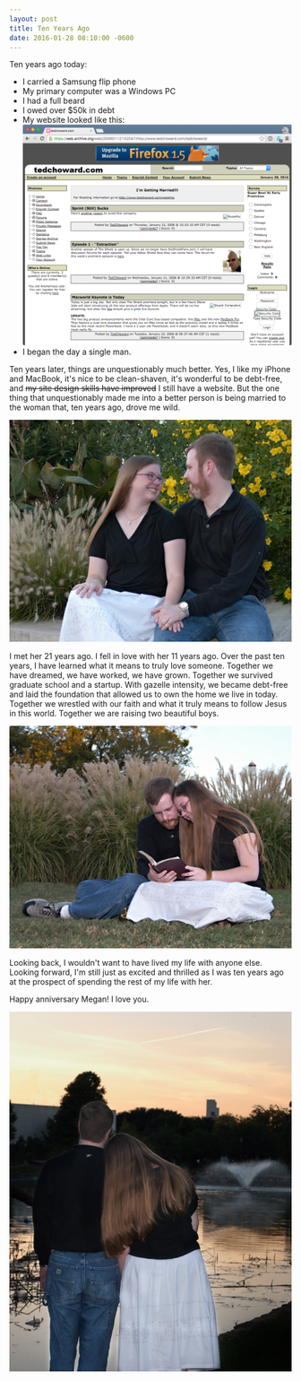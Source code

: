 ```yaml
---
layout: post
title: Ten Years Ago
date: 2016-01-28 08:10:00 -0600
---
```


Ten years ago today:

- I carried a Samsung flip phone
- My primary computer was a Windows PC
- I had a full beard
- I owed over $50k in debt
- My website looked like this: ![tedchoward.com in 2006](/images/2016/01/28/tedchoward_com_2006.png)
- I began the day a single man.


Ten years later, things are unquestionably much better. Yes, I like my iPhone
and MacBook, it's nice to be clean-shaven, it's wonderful to be debt-free, and
<s>my site design skills have improved</s> I still have a website. But the one
thing that unquestionably made me into a better person is being married to the
woman that, ten years ago, drove me wild.

![Ted and Megan by some flowers in Fair Park](/images/2016/01/28/ted_megan_flowers.jpg)

I met her 21 years ago. I fell in love with her 11 years ago. Over the past ten
years, I have learned what it means to truly love someone. Together we have
dreamed, we have worked, we have grown. Together we survived graduate
school and a startup. With gazelle intensity, we became debt-free and laid the
foundation that allowed us to own the home we live in today. Together we
wrestled with our faith and what it truly means to follow Jesus in this world.
Together we are raising two beautiful boys.

![Ted and Megan reading the Bible in Fair Park](/images/2016/01/28/ted_megan_bible.jpg)

Looking back, I wouldn't want to have lived my life with anyone else. Looking
forward, I'm still just as excited and thrilled as I was ten years ago at the
prospect of spending the rest of my life with her.

Happy anniversary Megan! I love you.

![Ted and Megan at the Lagoon in Fair Park](/images/2016/01/28/ted_megan_lagoon.jpg)
